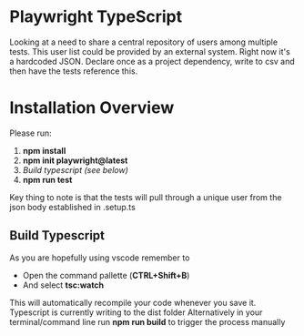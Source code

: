 # Playwright TypeScript

Looking at a need to share a central repository of users among multiple tests.
This user list could be provided by an external system. Right now it's a hardcoded JSON.
Declare once as a project dependency, write to csv and then have the tests reference this.

# Installation Overview

Please run:

1. **npm install**
2. **npm init playwright@latest**
3. _Build typescript (see below)_
4. **npm run test**

Key thing to note is that the tests will pull through a unique user from the json body established in
.setup.ts

## Build Typescript

As you are hopefully using vscode remember to

-   Open the command pallette (**CTRL+Shift+B**)
-   And select **tsc:watch**

This will automatically recompile your code whenever you save it. Typescript is currently writing to the dist folder
Alternatively in your terminal/command line run **npm run build** to trigger the process manually
